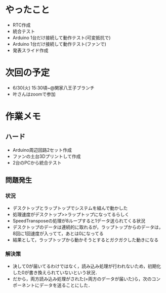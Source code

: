 # やったこと
- RTC作成
- 統合テスト
- Arduino 1台だけ接続して動作テスト(可変抵抗で)
- Arduino 1台だけ接続して動作テスト(ファンで)
- 発表スライド作成

# 次回の予定
- 6/30(火) 15:30頃~@関家八王子ブランチ
- 叶さんはzoomで参加

# 作業メモ
## ハード
- Arduino周辺回路2セット作成
- ファンの土台3Dプリントして作成
- 2台のPCから統合テスト

## 問題発生
### 状況
- デスクトップとラップトップでシステムを組んで動かした
- 処理速度がデスクトップ>>ラップトップになってるらしく
- SpeedTransposeの処理が8ループすると1データ送られてくる状況
- デスクトップのデータは連続的に取れるが，ラップトップからのデータは，8回に1回速度が入ってて，あとは0になってる
- 結果として，ラップトップから動かそうとするとガクガクした動きになる

### 解決策
- 決して0が届いてるわけではなく，読み込み処理が行われないため，初期化した0が書き換えられていないという状況．
- だから，両方読み込み処理がされた(=両方のデータが届いた)ら，次のコンポーネントにデータを送ることにした．
